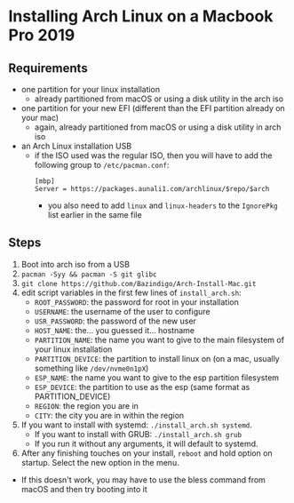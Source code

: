 # Installing Arch Linux on a Macbook Pro 2019
## Requirements
* one partition for your linux installation
  * already partitioned from macOS or using a disk utility in the arch iso
* one partition for your new EFI (different than the EFI partition already on your mac)
  * again, already partitioned from macOS or using a disk utility in arch iso
* an Arch Linux installation USB
  * if the ISO used was the regular ISO, then you will have to add the following group to `/etc/pacman.conf`:
    ```
    [mbp]
    Server = https://packages.aunali1.com/archlinux/$repo/$arch
    ```
    * you also need to add `linux` and `linux-headers` to the `IgnorePkg` list earlier in the same file

## Steps
1. Boot into arch iso from a USB
2. `pacman -Syy && pacman -S git glibc`
3. `git clone https://github.com/Bazindigo/Arch-Install-Mac.git`
4. edit script variables in the first few lines of `install_arch.sh`:
    * `ROOT_PASSWORD`: the password for root in your installation
    * `USERNAME`: the username of the user to configure
    * `USR_PASSWORD`: the password of the new user
    * `HOST_NAME`: the... you guessed it... hostname
    * `PARTITION_NAME`: the name you want to give to the main filesystem of your linux installation
    * `PARTITION_DEVICE`: the partition to install linux on (on a mac, usually something like `/dev/nvme0n1pX`)
    * `ESP_NAME`: the name you want to give to the esp partition filesystem
    * `ESP_DEVICE`: the partition to use as the esp (same format as PARTITION_DEVICE)
    * `REGION`: the region you are in
    * `CITY`: the city you are in within the region
5. If you want to install with systemd: `./install_arch.sh systemd`. 
    * If you want to install with GRUB: `./install_arch.sh grub`
    * If you run it without any arguments, it will default to systemd.
6. After any finishing touches on your install, `reboot` and hold option on startup. Select the new option in the menu.
  * If this doesn't work, you may have to use the bless command from macOS and then try booting into it
